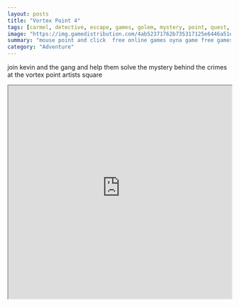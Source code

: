 ```yaml
---
layout: posts
title: "Vortex Point 4"
tags: [carmel, detective, escape, games, golem, mystery, point, quest, vortex, free, online, games, oyna, game, free, games, play, play, games]
image: "https://img.gamedistribution.com/4ab52371762b735317125e6446a51e8f.jpg"
summary: "mouse point and click  free online games oyna game free games play play games"
category: "Adventure"
---
```


join kevin and the gang and help them solve the mystery behind the crimes at the vortex point artists square

<iframe width="100%" height="480px;" src="https://flash.gamedistribution.com?game=4ab52371762b735317125e6446a51e8f"></iframe>